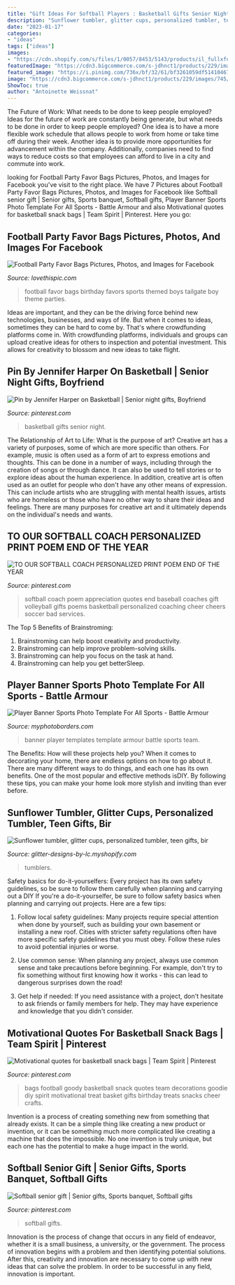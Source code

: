 ```yaml
---
title: "Gift Ideas For Softball Players : Basketball Gifts Senior Night"
description: "Sunflower tumbler, glitter cups, personalized tumbler, teen gifts, bir"
date: "2023-01-17"
categories:
- "ideas"
tags: ["ideas"]
images:
- "https://cdn.shopify.com/s/files/1/0057/8453/5143/products/il_fullxfull.1863896240_k6ai_2048x.jpg?v=1564431909"
featuredImage: "https://cdn3.bigcommerce.com/s-jdhnct1/products/229/images/745/battle_armour_48x72_banner__24849.1446754603.500.625.jpg?c=2"
featured_image: "https://i.pinimg.com/736x/bf/32/61/bf3261059df514104671c66fab45844e.jpg"
image: "https://cdn3.bigcommerce.com/s-jdhnct1/products/229/images/745/battle_armour_48x72_banner__24849.1446754603.500.625.jpg?c=2"
ShowToc: true
author: "Antoinette Weissnat"
---
```



The Future of Work: What needs to be done to keep people employed?
Ideas for the future of work are constantly being generate, but what needs to be done in order to keep people employed? One idea is to have a more flexible work schedule that allows people to work from home or take time off during their week. Another idea is to provide more opportunities for advancement within the company. Additionally, companies need to find ways to reduce costs so that employees can afford to live in a city and commute into work.

	

		
looking for Football Party Favor Bags Pictures, Photos, and Images for Facebook you've visit to the right place. We have 7 Pictures about Football Party Favor Bags Pictures, Photos, and Images for Facebook like Softball senior gift | Senior gifts, Sports banquet, Softball gifts, Player Banner Sports Photo Template For All Sports - Battle Armour and also Motivational quotes for basketball snack bags | Team Spirit | Pinterest. Here you go:
		
    
## Football Party Favor Bags Pictures, Photos, And Images For Facebook

<img loading=lazy src="http://www.lovethispic.com/uploaded_images/198433-Football-Party-Favor-Bags.jpg" onerror="this.onerror=null;this.src='https://tse3.mm.bing.net/th?id=OIP.UMsZA87iboiNr_ZqDnwQugHaLO&amp;pid=15.1';" alt="Football Party Favor Bags Pictures, Photos, and Images for Facebook">

_Source: lovethispic.com_

>football favor bags birthday favors sports themed boys tailgate boy theme parties. 

	

Ideas are important, and they can be the driving force behind new technologies, businesses, and ways of life. But when it comes to ideas, sometimes they can be hard to come by. That's where crowdfunding platforms come in. With crowdfunding platforms, individuals and groups can upload creative ideas for others to inspection and potential investment. This allows for creativity to blossom and new ideas to take flight.

    
## Pin By Jennifer Harper On Basketball | Senior Night Gifts, Boyfriend

<img loading=lazy src="https://i.pinimg.com/736x/d8/ae/f4/d8aef46a7c6d827f77da3c5bf8028e10.jpg" onerror="this.onerror=null;this.src='https://tse3.mm.bing.net/th?id=OIP.DebSe1rfNPd6h8iyUhA3lQHaJ3&amp;pid=15.1';" alt="Pin by Jennifer Harper on Basketball | Senior night gifts, Boyfriend">

_Source: pinterest.com_

>basketball gifts senior night. 

	

The Relationship of Art to Life: What is the purpose of art?
Creative art has a variety of purposes, some of which are more specific than others. For example, music is often used as a form of art to express emotions and thoughts. This can be done in a number of ways, including through the creation of songs or through dance. It can also be used to tell stories or to explore ideas about the human experience. In addition, creative art is often used as an outlet for people who don't have any other means of expression. This can include artists who are struggling with mental health issues, artists who are homeless or those who have no other way to share their ideas and feelings. There are many purposes for creative art and it ultimately depends on the individual's needs and wants.

    
## TO OUR SOFTBALL COACH PERSONALIZED PRINT POEM END OF THE YEAR

<img loading=lazy src="https://i.pinimg.com/736x/c9/68/3c/c9683c85b0611a30c67c2ba10e6b3894.jpg" onerror="this.onerror=null;this.src='https://tse3.mm.bing.net/th?id=OIP.iXdx8jDC_vxdbtrah4o4jAHaJQ&amp;pid=15.1';" alt="TO OUR SOFTBALL COACH PERSONALIZED PRINT POEM END OF THE YEAR">

_Source: pinterest.com_

>softball coach poem appreciation quotes end baseball coaches gift volleyball gifts poems basketball personalized coaching cheer cheers soccer bad services. 

	

The Top 5 Benefits of Brainstroming:
1. Brainstroming can help boost creativity and productivity.
2. Brainstroming can help improve problem-solving skills.
3. Brainstroming can help you focus on the task at hand.
4. Brainstroming can help you get betterSleep.

    
## Player Banner Sports Photo Template For All Sports - Battle Armour

<img loading=lazy src="https://cdn3.bigcommerce.com/s-jdhnct1/products/229/images/745/battle_armour_48x72_banner__24849.1446754603.500.625.jpg?c=2" onerror="this.onerror=null;this.src='https://tse4.mm.bing.net/th?id=OIP.Mg8tddBCKqgkD3_NE4N3HAAAAA&amp;pid=15.1';" alt="Player Banner Sports Photo Template For All Sports - Battle Armour">

_Source: myphotoborders.com_

>banner player templates template armour battle sports team. 

	

The Benefits: How will these projects help you?
When it comes to decorating your home, there are endless options on how to go about it. There are many different ways to do things, and each one has its own benefits. One of the most popular and effective methods isDIY. By following these tips, you can make your home look more stylish and inviting than ever before.

    
## Sunflower Tumbler, Glitter Cups, Personalized Tumbler, Teen Gifts, Bir

<img loading=lazy src="https://cdn.shopify.com/s/files/1/0057/8453/5143/products/il_fullxfull.1863896240_k6ai_2048x.jpg?v=1564431909" onerror="this.onerror=null;this.src='https://tse4.mm.bing.net/th?id=OIP.Q5DE2bzBLp58cGNAsHX3kQHaHa&amp;pid=15.1';" alt="Sunflower tumbler, glitter cups, personalized tumbler, teen gifts, bir">

_Source: glitter-designs-by-lc.myshopify.com_

>tumblers. 

	

Safety basics for do-it-yourselfers: Every project has its own safety guidelines, so be sure to follow them carefully when planning and carrying out a DIY
If you're a do-it-yourselfer, be sure to follow safety basics when planning and carrying out projects. Here are a few tips:
1. Follow local safety guidelines: Many projects require special attention when done by yourself, such as building your own basement or installing a new roof. Cities with stricter safety regulations often have more specific safety guidelines that you must obey. Follow these rules to avoid potential injuries or worse.

2. Use common sense: When planning any project, always use common sense and take precautions before beginning. For example, don't try to fix something without first knowing how it works - this can lead to dangerous surprises down the road!

3. Get help if needed: If you need assistance with a project, don't hesitate to ask friends or family members for help. They may have experience and knowledge that you didn't consider.

    
## Motivational Quotes For Basketball Snack Bags | Team Spirit | Pinterest

<img loading=lazy src="https://s-media-cache-ak0.pinimg.com/736x/8f/d5/fd/8fd5fd5f27bd762e2f371e14c871f134.jpg" onerror="this.onerror=null;this.src='https://tse3.mm.bing.net/th?id=OIP.Y6TLmSuSfR1EnMr6TAgc-AHaJ3&amp;pid=15.1';" alt="Motivational quotes for basketball snack bags | Team Spirit | Pinterest">

_Source: pinterest.com_

>bags football goody basketball snack quotes team decorations goodie diy spirit motivational treat basket gifts birthday treats snacks cheer crafts. 

	

Invention is a process of creating something new from something that already exists. It can be a simple thing like creating a new product or invention, or it can be something much more complicated like creating a machine that does the impossible. No one invention is truly unique, but each one has the potential to make a huge impact in the world.

    
## Softball Senior Gift | Senior Gifts, Sports Banquet, Softball Gifts

<img loading=lazy src="https://i.pinimg.com/736x/bf/32/61/bf3261059df514104671c66fab45844e.jpg" onerror="this.onerror=null;this.src='https://tse4.mm.bing.net/th?id=OIP.BxPGBumMx91_aVuBO7AQeQHaJ3&amp;pid=15.1';" alt="Softball senior gift | Senior gifts, Sports banquet, Softball gifts">

_Source: pinterest.com_

>softball gifts. 

	

Innovation is the process of change that occurs in any field of endeavor, whether it is a small business, a university, or the government. The process of innovation begins with a problem and then identifying potential solutions. After this, creativity and innovation are necessary to come up with new ideas that can solve the problem. In order to be successful in any field, innovation is important.

